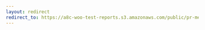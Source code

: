 ```yaml
---
layout: redirect
redirect_to: https://a8c-woo-test-reports.s3.amazonaws.com/public/pr-merge/45458/api/index.html
---
```

